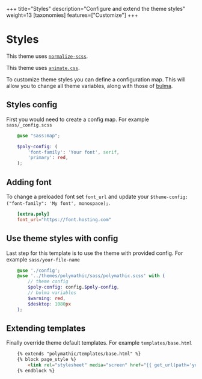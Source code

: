 +++
title="Styles"
description="Configure and extend the theme styles"
weight=13
[taxonomies]
features=["Customize"]
+++

# Styles

This theme uses [`normalize-scss`](https://www.npmjs.com/package/normalize-scss).

This theme uses [`animate.css`](https://www.npmjs.com/package/animate.css).

To customize theme styles you can define a configuration map. This will allow you to change all theme variables, along with those of [bulma](https://bulma.io/documentation/customize/variables/). 

## Styles config

First you would need to create a config map. For example `sass/_config.scss`

```scss
    @use "sass:map";

    $poly-config: (
        'font-family': 'Your font', serif,
        'primary': red,
    );
```

## Adding font

To change a preloaded font set `font_url` and update your `$theme-config:("font-family": 'My font', monospace);`.

```toml
    [extra.poly]
    font_url="https://font.hosting.com"
```

## Use theme styles with config

Last step for this template is to use the theme with provided config. For example `sass/your-file-name`

```scss
    @use './config';
    @use '../themes/polymathic/sass/polymathic.scss' with (
        // theme config
        $poly-config: config.$poly-config,
        // bulma variables
        $warning: red,
        $desktop: 1080px
    );
```


## Extending templates

Finally override theme default templates. For example `templates/base.html`

```html
    {% extends "polymathic/templates/base.html" %}
    {% block page_style %}
        <link rel="stylesheet" media="screen" href="{{ get_url(path='your-file-name.css') | safe }}" />
    {% endblock %}
```

